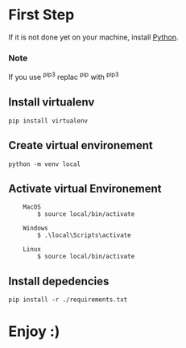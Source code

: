 # First Step

 If it is not done yet on your machine, install [Python](https://www.python.org/downloads/).

### Note

If you use <sup>pip3</sup> replac <sup>pip</sup> with <sup>pip3</sup> 

## Install virtualenv

```
pip install virtualenv
```


## Create virtual environement

```
python -m venv local
```

## Activate virtual Environement

```
    MacOS
        $ source local/bin/activate

    Windows
        $ .\local\Scripts\activate

    Linux
        $ source local/bin/activate
```

## Install depedencies

```
pip install -r ./requirements.txt
```

# Enjoy :)
